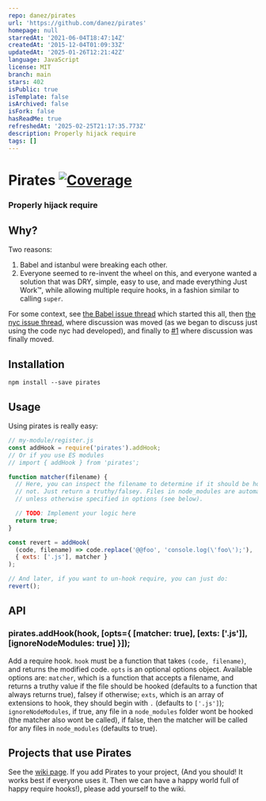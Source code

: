 ```yaml
---
repo: danez/pirates
url: 'https://github.com/danez/pirates'
homepage: null
starredAt: '2021-06-04T18:47:14Z'
createdAt: '2015-12-04T01:09:33Z'
updatedAt: '2025-01-26T12:21:42Z'
language: JavaScript
license: MIT
branch: main
stars: 402
isPublic: true
isTemplate: false
isArchived: false
isFork: false
hasReadMe: true
refreshedAt: '2025-02-25T21:17:35.773Z'
description: Properly hijack require
tags: []
---
```


# Pirates [![Coverage][codecov-badge]][codecov-link]

### Properly hijack require

[codecov-badge]: https://img.shields.io/codecov/c/github/danez/pirates/master.svg?style=flat "codecov"
[codecov-link]: https://codecov.io/gh/danez/pirates "codecov"

## Why?

Two reasons:
1. Babel and istanbul were breaking each other.
2. Everyone seemed to re-invent the wheel on this, and everyone wanted a solution that was DRY, simple, easy to use,
and made everything Just Work™, while allowing multiple require hooks, in a fashion similar to calling `super`.

For some context, see [the Babel issue thread][] which started this all, then [the nyc issue thread][], where
discussion was moved (as we began to discuss just using the code nyc had developed), and finally to [#1][issue-1]
where discussion was finally moved.

[the Babel issue thread]: https://github.com/babel/babel/pull/3062 "Babel Issue Thread"
[the nyc issue thread]: https://github.com/bcoe/nyc/issues/70 "NYC Issue Thread"
[issue-1]: https://github.com/danez/pirates/issues/1 "Issue #1"

## Installation

    npm install --save pirates

## Usage

Using pirates is really easy:
```javascript
// my-module/register.js
const addHook = require('pirates').addHook;
// Or if you use ES modules
// import { addHook } from 'pirates';

function matcher(filename) {
  // Here, you can inspect the filename to determine if it should be hooked or
  // not. Just return a truthy/falsey. Files in node_modules are automatically ignored,
  // unless otherwise specified in options (see below).

  // TODO: Implement your logic here
  return true;
}

const revert = addHook(
  (code, filename) => code.replace('@@foo', 'console.log(\'foo\');'),
  { exts: ['.js'], matcher }
);

// And later, if you want to un-hook require, you can just do:
revert();
```

## API

### pirates.addHook(hook, [opts={ [matcher: true], [exts: ['.js']], [ignoreNodeModules: true] }]);
Add a require hook. `hook` must be a function that takes `(code, filename)`, and returns the modified code. `opts` is
an optional options object. Available options are: `matcher`, which is a function that accepts a filename, and
returns a truthy value if the file should be hooked (defaults to a function that always returns true), falsey if
otherwise; `exts`, which is an array of extensions to hook, they should begin with `.` (defaults to `['.js']`);
`ignoreNodeModules`, if true, any file in a `node_modules` folder wont be hooked (the matcher also wont be called),
if false, then the matcher will be called for any files in `node_modules` (defaults to true).


## Projects that use Pirates

See the [wiki page](https://github.com/danez/pirates/wiki/Projects-using-Pirates). If you add Pirates to your project,
(And you should! It works best if everyone uses it. Then we can have a happy world full of happy require hooks!), please
add yourself to the wiki.
